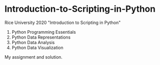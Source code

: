 # Introduction-to-Scripting-in-Python

Rice University 2020 "Introduction to Scripting in Python"
1. Python Programming Essentials
2. Python Data Representations
3. Python Data Analysis
4. Python Data Visualization

My assignment and solution.
